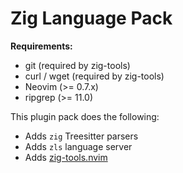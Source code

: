 # Zig Language Pack

**Requirements:**

- git (required by zig-tools)
- curl / wget (required by zig-tools)
- Neovim (>= 0.7.x)
- ripgrep (>= 11.0)

This plugin pack does the following:

- Adds `zig` Treesitter parsers
- Adds `zls` language server
- Adds [zig-tools.nvim](https://github.com/NTBBloodbath/zig-tools.nvim)
